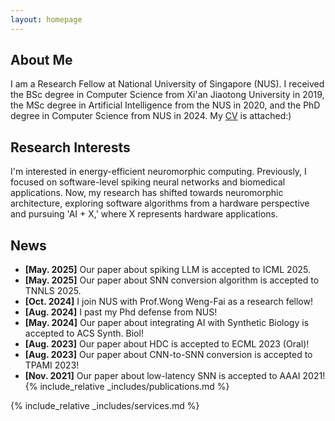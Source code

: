 ```yaml
---
layout: homepage
---
```


## About Me

I am a Research Fellow at National University of Singapore (NUS). I received the BSc degree in Computer Science from Xi'an Jiaotong University in 2019, the MSc degree in Artificial Intelligence from the NUS in 2020, and the PhD degree in Computer Science from NUS in 2024. My [CV](assets/files/zhangluyan-cv.pdf) is attached:)

## Research Interests

I'm interested in energy-efficient neuromorphic computing. Previously, I focused on software-level spiking neural networks and
biomedical applications. Now, my research has shifted towards neuromorphic architecture, exploring software algorithms from a
hardware perspective and pursuing 'AI + X,' where X represents hardware applications.

## News

- **[May. 2025]** Our paper about spiking LLM is accepted to ICML 2025.
- **[May. 2025]** Our paper about SNN conversion algorithm is accepted to TNNLS 2025.
- **[Oct. 2024]** I join NUS with Prof.Wong Weng-Fai as a research fellow!
- **[Aug. 2024]** I past my Phd defense from NUS!
- **[May. 2024]** Our paper about integrating AI with Synthetic Biology is accepted to ACS Synth. Biol!
- **[Aug. 2023]** Our paper about HDC is accepted to ECML 2023 (Oral)!
- **[Aug. 2023]** Our paper about CNN-to-SNN conversion is accepted to TPAMI 2023!
- **[Nov. 2021]** Our paper about low-latency SNN is accepted to AAAI 2021!
{% include_relative _includes/publications.md %}

{% include_relative _includes/services.md %}
